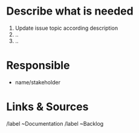 # Describe what is needed

1. Update issue topic according description
2. ..
3. ..

# Responsible

* name/stakeholder

# Links & Sources

/label ~Documentation
/label ~Backlog